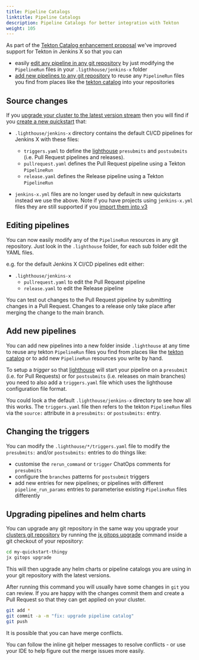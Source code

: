 ```yaml
---
title: Pipeline Catalogs
linktitle: Pipeline Catalogs
description: Pipeline Catalogs for better integration with Tekton
weight: 105
---
```


As part of the [Tekton Catalog enhancement proposal](https://github.com/jenkins-x/enhancements/issues/37) we've improved support for Tekton in Jenkins X so that you can

  * easily [edit any pipeline in any git repository](/docs/v3/guides/pipeline-catalog/#editing-pipelines) by just modifying the `PipelineRun` files in your `.ligthhouse/jenkins-x` folder
  * [add new pipelines to any git repository](/docs/v3/guides/pipeline-catalog/#add-new-pipelines) to reuse any `PipelineRun` files you find from places like the [tekton catalog](https://github.com/tektoncd/catalog) into your repositories

## Source changes

If you [upgrade your cluster to the latest version stream](docs/v3/guides/upgrade/#cluster) then you will find if you [create a new quickstart](/docs/v3/create-project/#create-a-new-project-from-a-quickstart) that:

* `.lighthouse/jenkins-x` directory contains the default CI/CD pipelines for Jenkins X with these files:
  * `triggers.yaml` to define the [lighthouse](https://github.com/jenkins-x/lighthouse) `presubmits` and `postsubmits` (i.e. Pull Request pipelines and releases).
  * `pullrequest.yaml` defines the Pull Request pipeline using a Tekton `PipelineRun`
  * `release.yaml` defines the Release pipeline using a Tekton `PipelineRun`
  
* `jenkins-x.yml` files are no longer used by default in new quickstarts instead we use the above. Note if you have projects using `jenkins-x.yml` files they are still supported if you [import them into v3](/docs/v3/create-project/#import-an-existing-project) 


## Editing pipelines

You can now easily modify any of the `PipelineRun` resources in any git repository. Just look in the `.lighthouse` folder, for each sub folder edit the YAML files.

e.g. for the default Jenkins X CI/CD pipelines edit either:

* `.lighthouse/jenkins-x`
  * `pullrequest.yaml` to edit the Pull Request pipeline
  * `release.yaml` to edit the Release pipeline 

You can test out changes to the Pull Request pipeline by submitting changes in a Pull Request. Changes to a release only take place after merging the change to the main branch.

## Add new pipelines

You can add new pipelines into a new folder inside `.lighthouse` at any time to reuse any tekton `PipelineRun` files you find from places like the [tekton catalog](https://github.com/tektoncd/catalog) or to add new `PipelineRun` resources you write by hand.

To setup a _trigger_ so that [lighthouse](https://github.com/jenkins-x/lighthouse) will start your pipeline on a `presubmit` (i.e. for Pull Requests) or for `postsubmits` (i.e. releases on main branches) you need to also add a `triggers.yaml` file which uses the lighthouse configuration file format.

You could look a the default `.lighthouse/jenkins-x` directory to see how all this works. The `triggers.yaml` file then refers to the tekton `PipelineRun` files via the `source:` attribute in a `presubmits:` or `postsubmits:` entry.
  
## Changing the triggers

You can modify the `.lighthouse/*/triggers.yaml` file to modify the  `presubmits:` and/or `postsubmits:` entries to do things like:

* customise the `rerun_command` or `trigger` ChatOps comments for `presubmits`
* configure the `branches` patterns for `postsubmit` triggers
* add new entries for new pipelines; or pipelines with different `pipeline_run_params` entries to parameterise existing `PipelineRun` files differently
  
## Upgrading pipelines and helm charts

You can upgrade any git repository in the same way you upgrade your [clusters git repository](/docs/v3/guides/upgrade/#cluster) by running the [jx gitops upgrade](https://github.com/jenkins-x/jx-gitops/blob/master/docs/cmd/jx-gitops_update.md) command inside a git checkout of your repository:

```bash
cd my-quickstart-thingy
jx gitops upgrade
```              

This will then upgrade any helm charts or pipeline catalogs you are using in your git repository with the latest versions.

After running this command you will usually have some changes in `git` you can review. If you are happy with the changes commit them and create a Pull Request so that they can get applied on your cluster.

```bash
git add *
git commit -a -m "fix: upgrade pipeline catalog"
git push
```               

It is possible that you can have merge conflicts.  

You can follow the inline git helper messages to resolve conflicts - or use your IDE to help figure out the merge issues more easily. 

